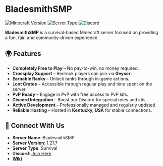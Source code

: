 # BladesmithSMP

[![Minecraft Version](https://img.shields.io/badge/Minecraft-1.21.7-brightgreen?logo=minecraft)](https://www.minecraft.net/)
[![Server Type](https://img.shields.io/badge/Server-Survival-blue)]()
[![Discord](https://img.shields.io/discord/0?label=Discord&logo=discord&color=7289da)](https://discord.gg/nopanicbutton)

**BladesmithSMP** is a survival-based Minecraft server focused on providing a fun, fair, and community-driven experience.  

## 🌍 Features
- **Completely Free to Play** – No pay-to-win, no money required.  
- **Crossplay Support** – Bedrock players can join via **Geyser**.  
- **Earnable Ranks** – Unlock ranks through in-game actions.  
- **Loot Crates** – Accessible through regular play and time spent on the server.  
- **PvP Ready** – Engage in PvP with free access to PvP kits.  
- **Discord Integration** – Boost our Discord for special roles and kits.  
- **Active Development** – Professionally managed and regularly updated.  
- **Reliable Hosting** – Hosted in **Kentucky, USA** for stable connections.  


## 🔗 Connect With Us
- **Server Name**: BladesmithSMP  
- **Server Version**: 1.21.7  
- **Server Type**: Survival  
- **Discord**: [Join Here](https://discord.gg/nopanicbutton)  
- [**Wiki**](wiki.bosscraft.org)
